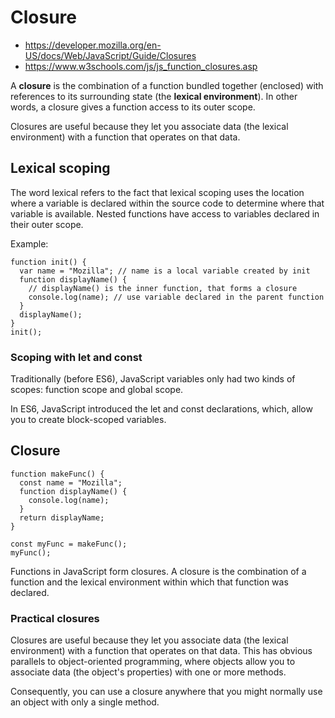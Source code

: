 # Closure

- https://developer.mozilla.org/en-US/docs/Web/JavaScript/Guide/Closures
- https://www.w3schools.com/js/js_function_closures.asp

A **closure** is the combination of a function bundled together (enclosed) with references to its surrounding state 
(the **lexical environment**). In other words, a closure gives a function access to its outer scope.

Closures are useful because they let you associate data (the lexical environment) with a function that operates on that data.

## Lexical scoping

The word lexical refers to the fact that lexical scoping uses the location where a variable is declared
within the source code to determine where that variable is available. Nested functions have access to 
variables declared in their outer scope.

Example:
```
function init() {
  var name = "Mozilla"; // name is a local variable created by init
  function displayName() {
    // displayName() is the inner function, that forms a closure
    console.log(name); // use variable declared in the parent function
  }
  displayName();
}
init();
```

### Scoping with let and const

Traditionally (before ES6), JavaScript variables only had two kinds of scopes: function scope and global scope.

In ES6, JavaScript introduced the let and const declarations, which, allow you to create block-scoped variables.

## Closure

```
function makeFunc() {
  const name = "Mozilla";
  function displayName() {
    console.log(name);
  }
  return displayName;
}

const myFunc = makeFunc();
myFunc();
```

Functions in JavaScript form closures. A closure is the combination of a function and the lexical environment
within which that function was declared. 

### Practical closures

Closures are useful because they let you associate data (the lexical environment) with a function that operates on that data.
This has obvious parallels to object-oriented programming, where objects allow you to associate data
(the object's properties) with one or more methods.

Consequently, you can use a closure anywhere that you might normally use an object with only a single method.

